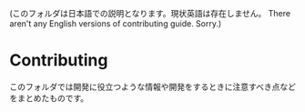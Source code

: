 (このフォルダは日本語での説明となります。現状英語は存在しません。
 There aren't any English versions of contributing guide. Sorry.)
# Contributing
このフォルダでは開発に役立つような情報や開発をするときに注意すべき点などをまとめたものです。
